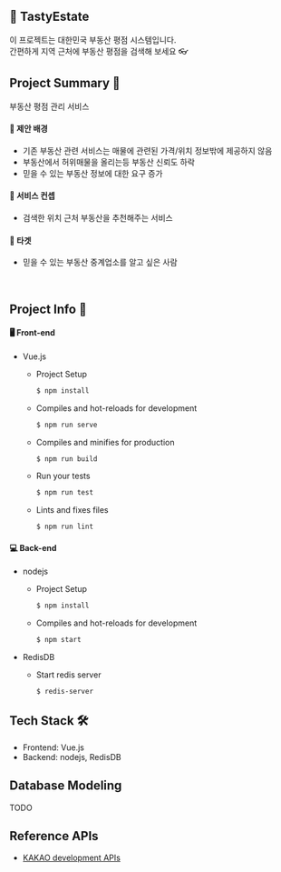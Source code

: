 ## 🍰 TastyEstate

이 프로젝트는 대한민국 부동산 평점 시스템입니다.  
간편하게 지역 근처에 부동산 평점을 검색해 보세요 👓

## Project Summary 📝

부동산 평점 관리 서비스

#### 🔸 제안 배경

- 기존 부동산 관련 서비스는 매물에 관련된 가격/위치 정보밖에 제공하지 않음
- 부동산에서 허위매물을 올리는등 부동산 신뢰도 하락
- 믿을 수 있는 부동산 정보에 대한 요구 증가

#### 🔸 서비스 컨셉

- 검색한 위치 근처 부동산을 추천해주는 서비스

#### 🔸 타겟

- 믿을 수 있는 부동산 중계업소를 알고 싶은 사람

<br>

## Project Info 📌

#### 🖥 Front-end

- Vue.js

  - Project Setup

    ```bash
    $ npm install
    ```

  - Compiles and hot-reloads for development

    ```bash
    $ npm run serve
    ```

  - Compiles and minifies for production

    ```bash
    $ npm run build
    ```

  - Run your tests

    ```bash
    $ npm run test
    ```

  - Lints and fixes files

    ```bash
    $ npm run lint
    ```

#### 💻 Back-end

- nodejs

  - Project Setup

    ```bash
    $ npm install
    ```

  - Compiles and hot-reloads for development

    ```bash
    $ npm start
    ```

- RedisDB

  - Start redis server

    ```bash
    $ redis-server
    ```

## Tech Stack 🛠

- Frontend: Vue.js
- Backend: nodejs, RedisDB

## Database Modeling

TODO

## Reference APIs

- [KAKAO development APIs](https://developers.kakao.com/)
